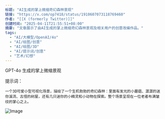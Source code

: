 ```yaml
---
标题: "AI生成的掌上微缩奇幻森林景观"
链接: "https://x.com/op7418/status/1910607073118769460"
作者: "[[X (formerly Twitter)]]"
创建时间: "2025-04-11T21:55:51+08:00"
摘要: "文章展示了由AI生成的掌上微缩奇幻森林景观及相关用户的创意改编作品。"
tags:
  - "AI/大模型/OpenAI/4o"
  - "AI/绘图/创意"
  - "AI/绘图/3D"
  - "AI/提示词/创意"
  - "艺术/幻想"
---
```



GPT-4o 生成的掌上微缩景观

提示词：
```
一个3D可爱小型可视化场景，描绘了一个生机勃勃的奇幻森林：里面有发光的小蘑菇、潺潺的迷你溪流、古怪的树屋，还有几只迷你的小精灵和小动物在探索。整个场景呈现在一位老者布满皱纹的掌心之上。
```

![Image](https://pbs.twimg.com/media/GoPW2pBbYAAnxRV?format=jpg&name=large)
